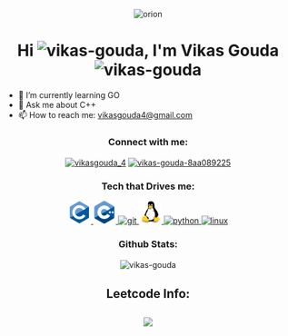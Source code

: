 
<p align="center"> <img src="https://user-images.githubusercontent.com/97686895/212467868-29f61f1c-fb58-47a6-b77b-ae4149fa75ac.gif" alt="orion" height=400px width=1000px /> </p>

<h1 align="center"> Hi <img src="https://media.tenor.com/nebZyl8oN7IAAAAj/wave-hello.gif" alt="vikas-gouda" width="30" height="30" />, I'm Vikas Gouda <img src="https://media.tenor.com/lNtmoshuUI8AAAAi/bahroo-hacker.gif" alt="vikas-gouda" width="30" height="30" /> </h1>
 
<!--
**vikas-gouda/vikas-gouda** is a ✨ _special_ ✨ repository because its `README.md` (this file) appears on your GitHub profile.

Here are some ideas to get you started:
<p>
- 🔭 I’m currently working on ...

- 👯 I’m looking to collaborate on ...
- 🤔 I’m looking for help with ...


- 😄 Pronouns: ...
- ⚡ Fun fact: ...
-->
- 🌱 I’m currently learning GO
- 💬 Ask me about C++
- 📫 How to reach me: vikasgouda4@gmail.com
</p>
<h3 align="center">Connect with me:</h3>
<p align="center">
<a href="https://twitter.com/vikasgouda_4" target="_blank"><img align="center" src="https://raw.githubusercontent.com/rahuldkjain/github-profile-readme-generator/master/src/images/icons/Social/twitter.svg" alt="vikasgouda_4" height="30" width="40" /></a>
<a href="https://www.linkedin.com/in/vikas-gouda-8aa089225/" target="_blank"><img align="center" src="https://raw.githubusercontent.com/rahuldkjain/github-profile-readme-generator/master/src/images/icons/Social/linked-in-alt.svg" alt="vikas-gouda-8aa089225" height="30" width="40" /></a>
</p>

<h3 align="center">Tech that Drives me:</h3>
 <p align="center">
 <a href="https://www.cprogramming.com/" target="_blank" rel="noreferrer"> <img src="https://raw.githubusercontent.com/devicons/devicon/master/icons/c/c-original.svg" alt="c" width="40" height="40"/> </a> 
 <a href="https://www.w3schools.com/cpp/" target="_blank" rel="noreferrer"> <img src="https://raw.githubusercontent.com/devicons/devicon/master/icons/cplusplus/cplusplus-original.svg" alt="cplusplus" width="40" height="40"/> </a>
 <a href="https://git-scm.com/" target="_blank" rel="noreferrer"> <img src="https://www.vectorlogo.zone/logos/git-scm/git-scm-icon.svg" alt="git" width="40" height="40"/> </a>
 <a href="https://www.linux.org/" target="_blank" rel="noreferrer"> <img src="https://raw.githubusercontent.com/devicons/devicon/master/icons/linux/linux-original.svg" alt="linux" width="40" height="40"/> </a>
 <a href="https://go.dev/solutions/use-cases/" target="_blank" rel="noreferrer"> <img src="https://github.com/vikas-gouda/vikas-gouda/assets/97686895/1d470e77-701e-424e-a59c-e07be07b4553" alt="python" width="40" height="40"/> </a>
 <a href="https://hub.docker.com/u/vikasgouda" target="_blank" rel="noreferrer"> <img src="https://github.com/vikas-gouda/vikas-gouda/assets/97686895/bd53cf4a-118f-4899-a25d-103ddf134ea6" alt="linux" width="40" height="40"/> </a>
 </p>
 
 
<h3 align="center">Github Stats:</h3>
<p align="center">
 
<!-- <img align="center" src="https://github-readme-stats.vercel.app/api?username=vikas-gouda&theme=dark&hide_border=false&include_all_commits=true&count_private=true" alt="vikas-gouda"/>
 <br><br> -->
<img align="center" src="https://github-readme-streak-stats.herokuapp.com/?user=vikas-gouda&theme=dark&hide_border=false" alt="vikas-gouda" />

 
<h2 align="center">Leetcode Info: <h2>
 <p align="center">
  <img  align=top flex-grow=1 src="https://leetcard.jacoblin.cool/vikasgouda4?theme=dark&font=Nunito&ext=heatmap" />  
</p>


